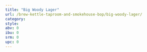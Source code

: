 ```yaml
---
title: "Big Woody Lager"
url: /brew-kettle-taproom-and-smokehouse-bop/big-woody-lager/
category: 
style: 
abv: 0
ibu: 0
srm: 0
upc: 0
---
```


